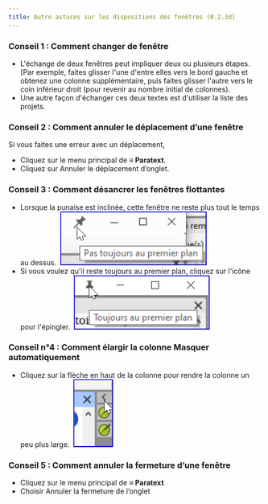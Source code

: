 ```yaml
---
title: Autre astuces sur les dispositions des fenêtres (0.2.3d)
---
```


### Conseil 1 : Comment changer de fenêtre

-  L'échange de deux fenêtres peut impliquer deux ou plusieurs étapes. [Par exemple, faites glisser l'une d'entre elles vers le bord gauche et obtenez une colonne supplémentaire, puis faites glisser l'autre vers le coin inférieur droit (pour revenir au nombre initial de colonnes).
-  Une autre façon d'échanger ces deux textes est d'utiliser la liste des projets.

### Conseil 2 : Comment annuler le déplacement d’une fenêtre

Si vous faites une erreur avec un déplacement,

-  Cliquez sur le menu principal de **≡ Paratext**.
-  Cliquez sur Annuler le déplacement d’onglet.

### Conseil 3 : Comment désancrer les fenêtres flottantes

-  Lorsque la punaise est inclinée, cette fenêtre ne reste plus tout le temps au dessus.
    ![](../../media/9cfd94eadcb22a0841a91f95fee2717d.png)  
-  Si vous voulez qu'il reste toujours au premier plan, cliquez sur l'icône pour l'épingler.
   ![](../../media/b8ba6e14df5be2082bcfdafddedd84d5.png)

### Conseil n°4 : Comment élargir la colonne Masquer automatiquement

-  Cliquez sur la flèche en haut de la colonne pour rendre la colonne un peu plus large.
    ![](../../media/d6f7c90b0e3ddac0979a4f9bd406b0a0.png)

### Conseil 5 : Comment annuler la fermeture d’une fenêtre

-  Cliquez sur le menu principal de **≡ Paratext**
-  Choisir Annuler la fermeture de l’onglet
